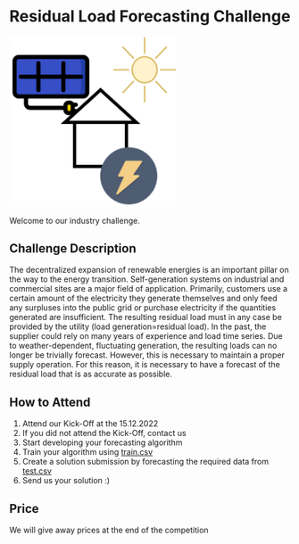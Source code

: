 # Residual Load Forecasting Challenge

<img src="imgs/industry_challenge_logo.png" alt="isolated" width="300"/>

Welcome to our industry challenge. 

## Challenge Description

The decentralized expansion of renewable energies is an important pillar on the way to the energy transition. Self-generation systems on industrial and commercial sites are a major field of application. Primarily, customers use a certain amount of the electricity they generate themselves and only feed any surpluses into the public grid or purchase electricity if the quantities generated are insufficient. The resulting residual load must in any case be provided by the utility (load generation=residual load). In the past, the supplier could rely on many years of experience and load time series. Due to weather-dependent, fluctuating generation, the resulting loads can no longer be trivially forecast. However, this is necessary to maintain a proper supply operation. For this reason, it is necessary to have a forecast of the residual load that is as accurate as possible.

## How to Attend

1. Attend our Kick-Off at the 15.12.2022 
2. If you did not attend the Kick-Off, contact us
3. Start developing your forecasting algorithm
4. Train your algorithm using [train.csv](train.csv) 
5. Create a solution submission by forecasting the required data from [test.csv](test.csv)
6. Send us your solution :)

## Price

We will give away prices at the end of the competition